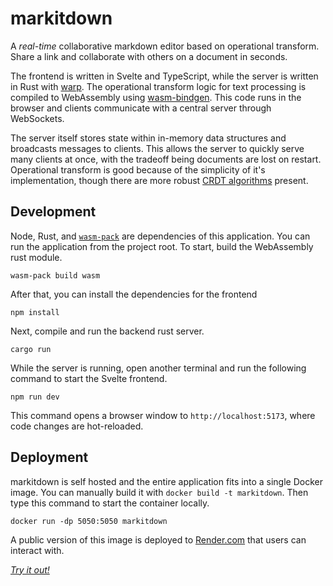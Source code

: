 # markitdown

A _real-time_ collaborative markdown editor based on operational transform. Share a link and collaborate with others on a document in seconds.

The frontend is written in Svelte and TypeScript, while the server is written in Rust with [warp](https://github.com/seanmonstar/warp). The operational transform logic for text processing is compiled to WebAssembly using [wasm-bindgen](https://github.com/rustwasm/wasm-bindgen). This code runs in the browser and clients communicate with a central server through WebSockets. 

The server itself stores state within in-memory data structures and broadcasts messages to clients. This allows the server to quickly serve many clients at once, with the tradeoff being documents are lost on restart. Operational transform is good because of the simplicity of it's implementation, though there are more robust [CRDT algorithms](https://arxiv.org/abs/2409.14252) present.


## Development

Node, Rust, and [`wasm-pack`](https://rustwasm.github.io/wasm-pack/) are dependencies of this application. You can run the application from the project root. To start, build the WebAssembly rust module.

```
wasm-pack build wasm
```

After that, you can install the dependencies for the frontend

```
npm install
```

Next, compile and run the backend rust server.

```
cargo run
```

While the server is running, open another terminal and run the following command to start the Svelte frontend.

```
npm run dev
```

This command opens a browser window to `http://localhost:5173`, where code changes are hot-reloaded.

## Deployment

markitdown is self hosted and the entire application fits into a single Docker image. You can manually build it with `docker build -t markitdown`. Then type this command to start the container locally.

```
docker run -dp 5050:5050 markitdown
```

A public version of this image is deployed to [Render.com](https://render.com/) that users can interact with.

[_Try it out!_](https://markitdwn.onrender.com/)
